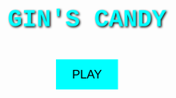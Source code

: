 <!DOCTYPE html><html lang="en">
<head>
  <meta charset="UTF-8" />
  <meta name="viewport" content="width=device-width, initial-scale=1.0" />
  <title>Gin's Candy</title>
  <style>
    body {
      margin: 0;
      font-family: 'Courier New', monospace;
      background: url('background1.jpg') no-repeat center center fixed;
      background-size: cover;
      color: cyan;
      display: flex;
      justify-content: center;
      align-items: center;
      height: 100vh;
      overflow: hidden;
    }
    #start-screen, #candy-screen {
      position: absolute;
      text-align: center;
    }
    h1 {
      font-size: 3rem;
      text-shadow: 2px 2px 4px black;
    }
    button {
      padding: 1rem 2rem;
      font-size: 1.5rem;
      background: cyan;
      border: none;
      color: black;
      cursor: pointer;
      margin-top: 20px;
    }
    #ultraman {
      max-height: 70vh;
      display: none;
    }
    #text-reveal {
      font-size: 2rem;
      margin-top: 20px;
      color: #fff;
      display: none;
      text-shadow: 1px 1px 3px #000;
    }
  </style>
</head>
<body>
  <div id="start-screen">
    <h1>GIN'S CANDY</h1>
    <button onclick="startGame()">PLAY</button>
  </div>  <div id="candy-screen" style="display:none">
    <img id="ultraman" src="ginga1.png" alt="Ultraman Ginga">
    <div id="text-reveal">It's ur candy, babe!!</div>
  </div>  <script>
    function startGame() {
      document.getElementById('start-screen').style.display = 'none';
      document.body.style.backgroundImage = "url('background2.jpg')";
      document.getElementById('candy-screen').style.display = 'block';
      const ultraman = document.getElementById('ultraman');
      ultraman.style.display = 'block';

      // Delay buat ngeluarin teks dan ganti gambar
      setTimeout(() => {
        ultraman.src = 'ginga2.png'; // pose kasih permen
        document.getElementById('text-reveal').style.display = 'block';
      }, 1000);
    }
  </script></body>
</html>
